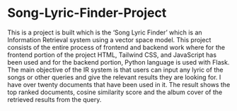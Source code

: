 # Song-Lyric-Finder-Project

This is a project is built which is the ‘Song Lyric Finder’ which is an Information Retrieval system using a vector space model. This project consists of the entire process of frontend and backend work where for the frontend portion of the project HTML, Tailwind CSS, and JavaScript has been used and for the backend portion, Python language is used with Flask. The main objective of the IR system is that users can input any lyric of the songs or other queries and give the relevant results they are looking for. I have over twenty documents that have been used in it. The result shows the top ranked documents, cosine similarity score and the album cover of the retrieved results from the query.

